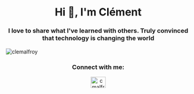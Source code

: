 <h1 align="center">Hi 👋, I'm Clément</h1>
<h3 align="center">I love to share what I've learned with others. Truly convinced that technology is changing the world</h3>


<p>&nbsp;<img align="center" src="https://github-readme-stats.vercel.app/api?username=clemalfroy&show_icons=true&locale=en" alt="clemalfroy" /></p>

<h3 align="center">Connect with me:</h3>
<p align="center">
<a href="https://linkedin.com/in/cmalfroy" target="blank"><img align="center" src="https://raw.githubusercontent.com/rahuldkjain/github-profile-readme-generator/master/src/images/icons/Social/linked-in-alt.svg" alt="cmalfroy" height="30" width="40" /></a>
</p>

